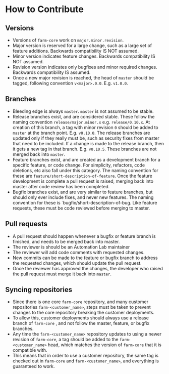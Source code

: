 # How to Contribute


## Versions

- Versions of `farm-core` work on `major.minor.revision`.
- Major version is reserved for a large change, such as a large set of feature additions. Backwards compatibility IS NOT assumed.
- Minor version indicates feature changes. Backwards compatibility IS NOT assumed.
- Revision version indicates only bugfixes and minor required changes. Backwards compatibility IS assumed.
- Once a new major revision is reached, the head of `master` should be tagged, following convention `v<major>.0.0`. E.g. `v1.0.0`.

## Branches

- Bleeding edge is always `master`. `master` is not assumed to be stable.
- Release branches exist, and are considered stable. These follow the naming convention `release/major.minor.x` e.g. `release/0.10.x`. At creation of this branch, a tag with minor revision `0` should be added to `master` at the branch point.  E.g. `v0.10.0`. The release branches are updated only if they really must be, such as security fixes from master that need to be included. If a change is made to the release branch, then it gets a new tag in that branch. E.g. `v0.10.5`. These branches are not merged back into `master`.
- Feature branches exist, and are created as a development branch for a specific feature, or code change. For simplicity, refactors, code deletions, etc also fall under this category. The naming convention for these are `feature/short-description-of-feature`. Once the feature development is complete a pull request is raised, merging back into master after code review has been completed.
- Bugfix branches exist, and are very similar to feature branches, but should only ever include fixes, and never new features. The naming convention for these is `bugfix/short-description-of-bug. Like feature requests, these must be code reviewed before merging to master.

## Pull requests

- A pull request should happen whenever a bugfix or feature branch is finished, and needs to be merged back into master.
- The reviewer is should be an Automation Lab maintainer
- The reviewer will add code comments with requested changes.
- New commits can be made to the feature or bugfix branch to address the requested changes, which should update the pull request.
- Once the reviewer has approved the changes, the developer who raised the pull request must merge it back into `master`.

## Syncing repositories

- Since there is one core `farm-core` repository, and many customer repositories `farm-<customer_name>`, steps must be taken to prevent changes to the core repository breaking the customer deployments.
- To allow this, customer deployments should always use a release branch of `farm-core` , and not follow the master, feature, or bugfix branches.
- Any time the `farm-<customer_name>` repository updates to using a newer revision of `farm-core`, a tag should be added to the `farm-<customer_name>` head, which matches the version of `farm-core` that it is compatible with.
- This means that in order to use a customer repository, the same tag is checked out in `farm-core` and `farm-<customer_name>`, and everything is guaranteed to work.
